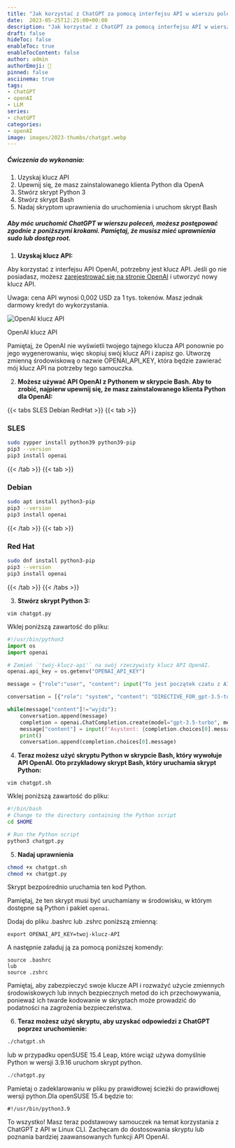 ```yaml
---
title: "Jak korzystać z ChatGPT za pomocą interfejsu API w wierszu poleceń systemu Linux"
date:  2023-05-25T12:25:00+00:00
description: "Jak korzystać z ChatGPT za pomocą interfejsu API w wierszu poleceń systemu Linux (CLI)"
draft: false
hideToc: false
enableToc: true
enableTocContent: false
author: admin
authorEmoji: 🐧
pinned: false
asciinema: true
tags:
- chatGPT
- openAI
- LLM
series:
- chatGPT
categories:
- openAI
image: images/2023-thumbs/chatgpt.webp
---
```

##### Ćwiczenia do wykonania:
1. Uzyskaj klucz API
2. Upewnij się, że masz zainstalowanego klienta Python dla OpenA
3. Stwórz skrypt Python 3
4. Stwórz skrypt Bash
5. Nadaj skryptom uprawnienia do uruchomienia i uruchom skrypt Bash

<script async id="asciicast-587324" src="https://asciinema.org/a/587324.js"></script>

##### Aby móc uruchomić ChatGPT w wierszu poleceń, możesz postępować zgodnie z poniższymi krokami. Pamiętaj, że musisz mieć uprawnienia sudo lub dostęp root.


1. **Uzyskaj klucz API:**

Aby korzystać z interfejsu API OpenAI, potrzebny jest klucz API. Jeśli go nie posiadasz, możesz [zarejestrować się na stronie OpenAI](https://beta.openai.com/account/api-keys) i utworzyć nowy klucz API.

Uwaga: cena API wynosi 0,002 USD za 1 tys. tokenów. Masz jednak darmowy kredyt do wykorzystania.

![OpenAI klucz API](/images/2023/API-keys-create.webp "OpenAI klucz API")
<figcaption>OpenAI klucz API</figcaption>

Pamiętaj, że OpenAI nie wyświetli twojego tajnego klucza API ponownie po jego wygenerowaniu, więc skopiuj swój klucz API i zapisz go. Utworzę zmienną środowiskową o nazwie OPENAI_API_KEY, która będzie zawierać mój klucz API na potrzeby tego samouczka.

2. **Możesz używać API OpenAI z Pythonem w skrypcie Bash. Aby to zrobić, najpierw upewnij się, że masz zainstalowanego klienta Python dla OpenAI:**

{{< tabs SLES Debian RedHat >}}
  {{< tab >}}
  ### SLES
  ```bash
  sudo zypper install python39 python39-pip
  pip3 --version
  pip3 install openai
  ```  
  {{< /tab >}}
  {{< tab >}}
  ### Debian
  ```bash
  sudo apt install python3-pip
  pip3 --version
  pip3 install openai
  ```
  {{< /tab >}}
  {{< tab >}}
  ### Red Hat
  ```bash
  sudo dnf install python3-pip
  pip3 --version
  pip3 install openai
  ```
  {{< /tab >}}
{{< /tabs >}}


3. **Stwórz skrypt Python 3:**

```
vim chatgpt.py
```

Wklej poniższą zawartość do pliku:

```python
#!/usr/bin/python3
import os
import openai

# Zamień `'twój-klucz-api'` na swój rzeczywisty klucz API OpenAI. 
openai.api_key = os.getenv("OPENAI_API_KEY")

message = {"role":"user", "content": input("To jest początek czatu z AI. [Aby wyjść, wpisz \"wyjdz\".]\nTy: ")};

conversation = [{"role": "system", "content": "DIRECTIVE_FOR_gpt-3.5-turbo"}]

while(message["content"]!="wyjdz"):
    conversation.append(message)
    completion = openai.ChatCompletion.create(model="gpt-3.5-turbo", messages=conversation)
    message["content"] = input(f"Asystent: {completion.choices[0].message.content} \nTy: ")
    print()
    conversation.append(completion.choices[0].message)
```

4. **Teraz możesz użyć skryptu Python w skrypcie Bash, który wywołuje API OpenAI. Oto przykładowy skrypt Bash, który uruchamia skrypt Python:**

```
vim chatgpt.sh
```

Wklej poniższą zawartość do pliku:

```bash
#!/bin/bash
# Change to the directory containing the Python script
cd $HOME

# Run the Python script
python3 chatgpt.py
```

5. **Nadaj uprawnienia**

```bash
chmod +x chatgpt.sh
chmod +x chatgpt.py
```

Skrypt bezpośrednio uruchamia ten kod Python.

Pamiętaj, że ten skrypt musi być uruchamiany w środowisku, w którym dostępne są Python i pakiet `openai`.

Dodaj do pliku .bashrc lub .zshrc poniższą zmienną:

```
export OPENAI_API_KEY=twoj-klucz-API
```

A następnie załaduj ją za pomocą poniższej komendy:

```
source .bashrc
lub
source .zshrc
```

Pamiętaj, aby zabezpieczyć swoje klucze API i rozważyć użycie zmiennych środowiskowych lub innych bezpiecznych metod do ich przechowywania, ponieważ ich twarde kodowanie w skryptach może prowadzić do podatności na zagrożenia bezpieczeństwa.

6. **Teraz możesz użyć skryptu, aby uzyskać odpowiedzi z ChatGPT poprzez uruchomienie:**

```bash
./chatgpt.sh
```

lub w przypadku openSUSE 15.4 Leap, które wciąż używa domyślnie Python w wersji 3.9.16 uruchom skrypt python.

```python
./chatgpt.py
```

Pamietaj o zadeklarowaniu w pliku py prawidłowej ścieżki do prawidłowej wersji python.Dla openSUSE 15.4 będzie to:

```
#!/usr/bin/python3.9
```

To wszystko! Masz teraz podstawowy samouczek na temat korzystania z ChatGPT z API w Linux CLI. Zachęcam do dostosowania skryptu lub poznania bardziej zaawansowanych funkcji API OpenAI.